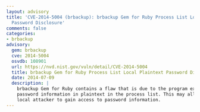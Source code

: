 ```yaml
---
layout: advisory
title: 'CVE-2014-5004 (brbackup): brbackup Gem for Ruby Process List Local Plaintext
  Password Disclosure'
comments: false
categories:
- brbackup
advisory:
  gem: brbackup
  cve: 2014-5004
  osvdb: 108901
  url: https://nvd.nist.gov/vuln/detail/CVE-2014-5004
  title: brbackup Gem for Ruby Process List Local Plaintext Password Disclosure
  date: 2014-07-09
  description: |
    brbackup Gem for Ruby contains a flaw that is due to the program exposing
    password information in plaintext in the process list. This may allow a
    local attacker to gain access to password information.
---
```

